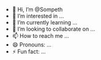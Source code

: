 - 👋 Hi, I’m @Sompeth
- 👀 I’m interested in ...
- 🌱 I’m currently learning ...
- 💞️ I’m looking to collaborate on ...
- 📫 How to reach me ...
- 😄 Pronouns: ...
- ⚡ Fun fact: ...

<!---
Sompeth/Sompeth is a ✨ special ✨ repository because its `README.md` (this file) appears on your GitHub profile.
You can click the Preview link to take a look at your changes.
--->
